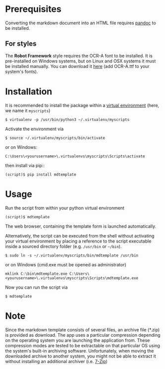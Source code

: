 # Prerequisites
Converting the markdown document into an HTML file requires 
[pandoc](https://www.pandoc.org/installing.html) to be installed.

## For styles
The **Robot Framework** style requires the OCR-A font to be installed.
It is pre-installed on Windows systems, but on Linux and OSX systems it
must be installed manually.
You can download it [here](https://www.wfonts.com/font/ocr-a)
(add OCR-A.ttf to your system's fonts).

# Installation
It is recommended to install the package within a 
[virtual environment](some_link) (here, we name it `myscripts`)

    $ virtualenv -p /usr/bin/python3 ~/.virtualenv/myscripts
    
Activate the environment via
    
    $ source ~/.virtualenv/myscripts/bin/activate
    
or on Windows:

    C:\Users\<yourusername>\.virtualenvs\myscripts\Scripts\activate

then install via pip::

    (script)$ pip install mdtemplate

# Usage
Run the script from within your python virtual environment

    (script)$ mdtemplate
    
The web browser, containing the template form is launched automatically.    

Alternatively, the script can be executed from the shell without 
activating your virtual environment by placing a reference to the script 
executable inside a sourced directory folder (e.g. `/usr/bin` or `~/bin`).

    $ sudo ln -s ~/.virtualenv/myscripts/bin/mdtemplate /usr/bin
    
or on Windows (cmd.exe must be opened as administrator)

    mklink C:\bin\mdtemplate.exe C:\Users\<yourusername>\.virtualenvs\myscripts\Scripts\mdtemplate.exe
    
Now you can run the script via
    
    $ mdtemplate

# Note
Since the markdown template consists of several files, an archive file
(*.zip) is provided as download. The app uses a particular compression
depending on the operating system you are launching the application from.
These compression modes are tested to be extractable on that particular OS
using the system's built-in archiving software. Unfortunately, when moving 
the downloaded archive to another system, you might not be able to extract it
without installing an additional archiver (i.e. [7-Zip](https://www.7-zip.org/)) 